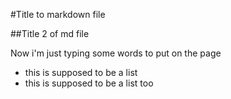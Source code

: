 #Title to markdown file

##Title 2 of md file

Now i'm just typing some words to put on the page
 - this is supposed to be a list
 - this is supposed to be a list too
